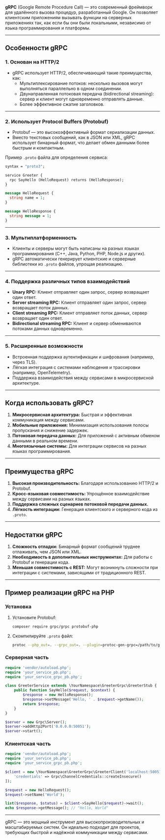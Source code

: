 **gRPC** (Google Remote Procedure Call) — это современный фреймворк для удалённого вызова процедур, разработанный Google. Он позволяет клиентским приложениям вызывать функции на серверных приложениях так, как если бы они были локальными, независимо от языка программирования и платформы.

---

## **Особенности gRPC**

### **1. Основан на HTTP/2**

- gRPC использует HTTP/2, обеспечивающий такие преимущества, как:
    - Мультиплексирование потоков: несколько вызовов могут выполняться параллельно в одном соединении.
    - Двунаправленная потоковая передача (bidirectional streaming): сервер и клиент могут одновременно отправлять данные.
    - Более эффективное сжатие заголовков.

---

### **2. Использует Protocol Buffers (Protobuf)**

- Protobuf — это высокоэффективный формат сериализации данных.
- Вместо текстовых сообщений, как в JSON или XML, gRPC использует бинарный формат, что делает обмен данными более быстрым и компактным.

Пример `.proto` файла для определения сервиса:

```proto
syntax = "proto3";

service Greeter {
  rpc SayHello (HelloRequest) returns (HelloResponse);
}

message HelloRequest {
  string name = 1;
}

message HelloResponse {
  string message = 1;
}
```

---

### **3. Мультиплатформенность**

- Клиенты и серверы могут быть написаны на разных языках программирования (C++, Java, Python, PHP, Node.js и других).
- gRPC автоматически генерирует клиентские и серверные библиотеки из `.proto` файлов, упрощая реализацию.

---

### **4. Поддержка различных типов взаимодействий**

- **Unary RPC:** Клиент отправляет один запрос, сервер возвращает один ответ.
- **Server streaming RPC:** Клиент отправляет один запрос, сервер возвращает поток данных.
- **Client streaming RPC:** Клиент отправляет поток данных, сервер возвращает один ответ.
- **Bidirectional streaming RPC:** Клиент и сервер обмениваются потоками данных одновременно.

---

### **5. Расширенные возможности**

- Встроенная поддержка аутентификации и шифрования (например, через TLS).
- Лёгкая интеграция с системами наблюдения и трассировки (например, OpenTelemetry).
- Поддержка взаимодействия между сервисами в микросервисной архитектуре.

---

## **Когда использовать gRPC?**

1. **Микросервисная архитектура:** Быстрая и эффективная коммуникация между сервисами.
2. **Мобильные приложения:** Минимизация использования полосы пропускания и снижение задержек.
3. **Потоковая передача данных:** Для приложений с активным обменом данными в реальном времени.
4. **Многоязычные системы:** Для интеграции сервисов на разных языках программирования.

---

## **Преимущества gRPC**

1. **Высокая производительность:** Благодаря использованию HTTP/2 и Protobuf.
2. **Кросс-языковая совместимость:** Упрощённое взаимодействие между сервисами на разных языках.
3. **Поддержка сложных сценариев потоковой передачи данных.**
4. **Лёгкость интеграции:** Генерация клиентского и серверного кода из `.proto`.

---

## **Недостатки gRPC**

1. **Сложность отладки:** Бинарный формат сообщений труднее отлаживать, чем JSON или XML.
2. **Необходимость в дополнительных инструментах:** Для работы с Protobuf и генерации кода.
3. **Меньшая совместимость с REST:** Могут возникнуть сложности при интеграции с системами, зависящими от традиционного REST.

---

## **Пример реализации gRPC на PHP**

### **Установка**

1. Установите Protobuf:
    
    ```bash
    composer require grpc/grpc protobuf-php
    ```
    
2. Скомпилируйте `.proto` файл:
    
    ```bash
    protoc --php_out=. --grpc_out=. --plugin=protoc-gen-grpc=/path/to/grpc_php_plugin your_service.proto
    ```
    

### **Серверная часть**

```php
require 'vendor/autoload.php';
require 'your_service_pb.php';
require 'your_service_grpc_pb.php';

class GreeterService extends \YourNamespace\GreeterGrpc\GreeterStub {
    public function SayHello($request, $context) {
        $response = new HelloResponse();
        $response->setMessage('Hello, ' . $request->getName());
        return $response;
    }
}

$server = new Grpc\Server();
$server->addHttp2Port('0.0.0.0:50051');
$server->start();
```

### **Клиентская часть**

```php
require 'vendor/autoload.php';
require 'your_service_pb.php';
require 'your_service_grpc_pb.php';

$client = new \YourNamespace\GreeterGrpc\GreeterClient('localhost:50051', [
    'credentials' => Grpc\ChannelCredentials::createInsecure()
]);

$request = new HelloRequest();
$request->setName('World');

list($response, $status) = $client->SayHello($request)->wait();
echo $response->getMessage(); // "Hello, World"
```

---

gRPC — это мощный инструмент для высокопроизводительных и масштабируемых систем. Он идеально подходит для проектов, требующих быстрой и надёжной коммуникации между сервисами.